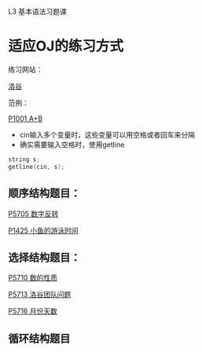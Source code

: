 L3 基本语法习题课
# 适应OJ的练习方式

练习网站：

[洛谷](http://www.luogu.com.cn)

范例：

[P1001 A+B](https://www.luogu.com.cn/problem/P1001)

* cin输入多个变量时，这些变量可以用空格或者回车来分隔
* 确实需要输入空格时，使用getline

```cpp
string s;
getline(cin, s);
```





## 顺序结构题目：

[P5705 数字反转](https://www.luogu.com.cn/problem/P5705)

[P1425 小鱼的游泳时间](https://www.luogu.com.cn/problem/P1425)

## 选择结构题目：

[P5710 数的性质](https://www.luogu.com.cn/problem/P5710)

[P5713 洛谷团队问题](https://www.luogu.com.cn/problem/P5713)

[P5716 月份天数](https://www.luogu.com.cn/problem/P5716)

## 循环结构题目


